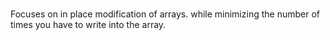 #
Focuses on in place modification of arrays. while minimizing the number of times you have to write into the array.
